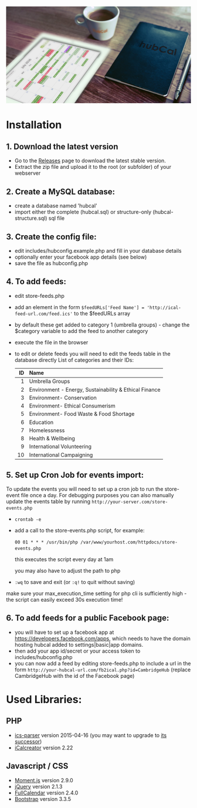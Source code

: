 ![hubCal](https://github.com/axwax/hubcal/raw/master/images/hubcal1200.jpg "hubCal")

# Installation
## 1. Download the latest version
* Go to the [Releases](https://github.com/axwax/hubcal/releases) page to download the latest stable version.
* Extract the zip file and upload it to the root (or subfolder) of your webserver

## 2. Create a MySQL database:
* create a database named 'hubcal'
* import either the complete (hubcal.sql) or structure-only (hubcal-structure.sql) sql file

## 3. Create the config file:
* edit includes/hubconfig.example.php and fill in your database details
* optionally enter your facebook app details (see below)
* save the file as hubconfig.php

## 4. To add feeds:
* edit store-feeds.php
* add an element in the form `$feedURLs['Feed Name'] = 'http://ical-feed-url.com/feed.ics'` to the $feedURLs array
* by default these get added to category 1 (umbrella groups) - change the $category variable to add the feed to another category
* execute the file in the browser
* to edit or delete feeds you will need to edit the feeds table in the database directly
List of categories and their IDs:

    | ID | Name |
    | ---: | --- |
    | 1 | Umbrella Groups |
    | 2 | Environment - Energy, Sustainability & Ethical Finance |
    | 3 | Environment- Conservation |
    | 4 | Environment- Ethical Consumerism |
    | 5 | Environment- Food Waste & Food Shortage |
    | 6 | Education |
    | 7 | Homelessness |
    | 8 | Health & Wellbeing |
    | 9 | International Volunteering |
    | 10 | International Campaigning |

## 5. Set up Cron Job for events import:
To update the events you will need to set up a cron job to run the store-event file once a day. For debugging purposes you can also manually update the events table by running `http://your-server.com/store-events.php`
* `crontab -e`
* add a call to the store-events.php script, for example:

    `00 01 * * * /usr/bin/php /var/www/yourhost.com/httpdocs/store-events.php`
    
    this executes the script every day at 1am
    
    you may also have to adjust the path to php
    
* `:wq` to save and exit (or `:q!` to quit without saving)

make sure your max_execution_time setting for php cli is sufficiently high - the script can easily exceed 30s execution time!

## 6. To add feeds for a public Facebook page:
* you will have to set up a facebook app at https://developers.facebook.com/apps, which needs to have the domain hosting hubcal added to settings|basic|app domains.
* then add your app id/secret or your access token to includes/hubconfig.php
* you can now add a feed by editing store-feeds.php to include a url in the form
    `http://your-hubcal-url.com/fb2ical.php?id=CambridgeHub`
    (replace CambridgeHub with the id of the Facebook page)

# Used Libraries:
## PHP
* [ics-parser](https://github.com/MartinThoma/ics-parser/) version 2015-04-16 (you may want to upgrade to [its successor](https://github.com/u01jmg3/ics-parser))
* [iCalcreator](http://kigkonsult.se/iCalcreator/) version 2.22

## Javascript / CSS
* [Moment.js](http://momentjs.com/) version 2.9.0
* [jQuery](https://jquery.com/) version 2.1.3
* [FullCalendar](http://fullcalendar.io) version 2.4.0
* [Bootstrap](http://getbootstrap.com/) version 3.3.5
